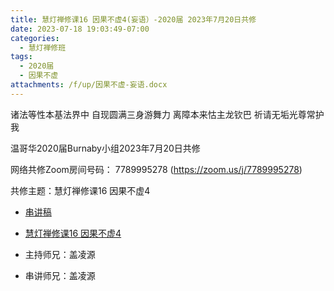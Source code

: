 ```yaml
---
title: 慧灯禅修课16 因果不虚4(妄语）-2020届 2023年7月20日共修
date: 2023-07-18 19:03:49-07:00
categories:
  - 慧灯禅修班
tags:
  - 2020届
  - 因果不虚
attachments: /f/up/因果不虚-妄语.docx
---
```

诸法等性本基法界中 自现圆满三身游舞力
离障本来怙主龙钦巴 祈请无垢光尊常护我

温哥华2020届Burnaby小组2023年7月20日共修

网络共修Zoom房间号码： 7789995278 (<https://zoom.us/j/7789995278>)

共修主题：慧灯禅修课16 因果不虚4
* [串讲稿](/f/up/因果不虚-妄语.docx)
* [慧灯禅修课16 因果不虚4](https://www.fohuifayu.com/index.php/huideng-jiangtang/chanxiuke/zen-03/1752-l16134)

* 主持师兄：盖凌源
* 串讲师兄：盖凌源
